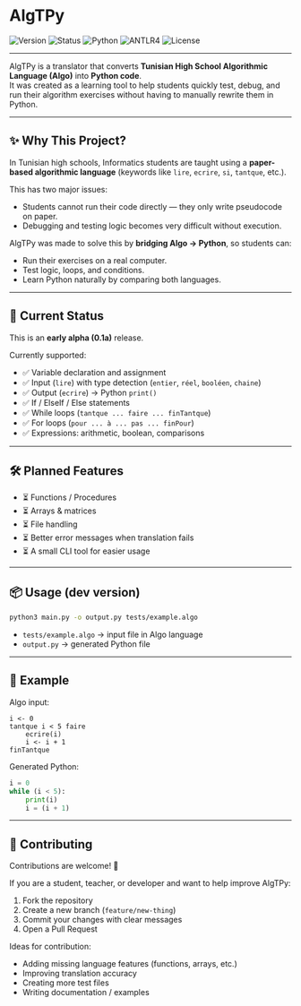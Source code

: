 # AlgTPy

![Version](https://img.shields.io/badge/version-0.1a-orange)
![Status](https://img.shields.io/badge/status-alpha-red)
![Python](https://img.shields.io/badge/python-3.10%2B-blue)
![ANTLR4](https://img.shields.io/badge/antlr-4-lightgrey)
![License](https://img.shields.io/badge/license-MIT-green)

---

AlgTPy is a translator that converts **Tunisian High School Algorithmic Language (Algo)** into **Python code**.  
It was created as a learning tool to help students quickly test, debug, and run their algorithm exercises without having to manually rewrite them in Python.

---

## ✨ Why This Project?
In Tunisian high schools, Informatics students are taught using a **paper-based algorithmic language** (keywords like `lire`, `ecrire`, `si`, `tantque`, etc.).  

This has two major issues:
- Students cannot run their code directly — they only write pseudocode on paper.  
- Debugging and testing logic becomes very difficult without execution.  

AlgTPy was made to solve this by **bridging Algo → Python**, so students can:
- Run their exercises on a real computer.  
- Test logic, loops, and conditions.  
- Learn Python naturally by comparing both languages.  

---

## 🚧 Current Status
This is an **early alpha (0.1a)** release.  

Currently supported:
- ✅ Variable declaration and assignment  
- ✅ Input (`lire`) with type detection (`entier`, `réel`, `booléen`, `chaine`)  
- ✅ Output (`ecrire`) → Python `print()`  
- ✅ If / ElseIf / Else statements  
- ✅ While loops (`tantque ... faire ... finTantque`)  
- ✅ For loops (`pour ... à ... pas ... finPour`)  
- ✅ Expressions: arithmetic, boolean, comparisons  

---

## 🛠 Planned Features
- ⏳ Functions / Procedures  
- ⏳ Arrays & matrices  
- ⏳ File handling  
- ⏳ Better error messages when translation fails  
- ⏳ A small CLI tool for easier usage  

---

## 📦 Usage (dev version)

```bash
python3 main.py -o output.py tests/example.algo
````

* `tests/example.algo` → input file in Algo language
* `output.py` → generated Python file

---

## 🧪 Example

Algo input:

```algo
i <- 0
tantque i < 5 faire
    ecrire(i)
    i <- i + 1
finTantque
```

Generated Python:

```python
i = 0
while (i < 5):
    print(i)
    i = (i + 1)
```

---

## 🤝 Contributing

Contributions are welcome! 🎉

If you are a student, teacher, or developer and want to help improve AlgTPy:

1. Fork the repository
2. Create a new branch (`feature/new-thing`)
3. Commit your changes with clear messages
4. Open a Pull Request

Ideas for contribution:

* Adding missing language features (functions, arrays, etc.)
* Improving translation accuracy
* Creating more test files
* Writing documentation / examples

